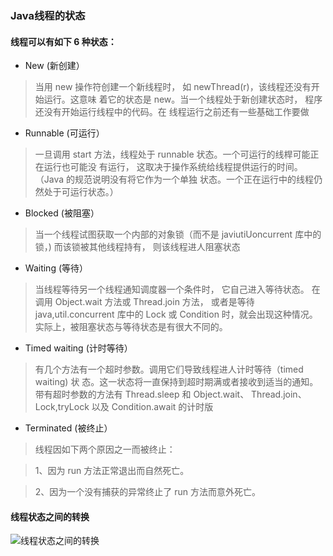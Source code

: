 

### Java线程的状态

#### 线程可以有如下 6 种状态：

- New (新创建）

> 当用 new 操作符创建一个新线程时， 如 newThread(r)，该线程还没有开始运行。这意味
着它的状态是 new。当一个线程处于新创建状态时， 程序还没有开始运行线程中的代码。在
线程运行之前还有一些基础工作要做

- Runnable (可运行）

> 一旦调用 start 方法，线程处于 runnable 状态。一个可运行的线桿可能正在运行也可能没
有运行， 这取决于操作系统给线程提供运行的时间。（Java 的规范说明没有将它作为一个单独
状态。一个正在运行中的线程仍然处于可运行状态。）

- Blocked (被阻塞）

> 当一个线程试图获取一个内部的对象锁（而不是 javiutiUoncurrent 库中的锁，) 而该锁被其他线程持有， 则该线程进人阻塞状态

- Waiting (等待）

> 当线程等待另一个线程通知调度器一个条件时， 它自己进入等待状态。 在调用 Object.wait 方法或 Thread.join 方法， 或者是等待 java,util.concurrent 库中的 Lock 或 Condition 时，就会出现这种情况。实际上，被阻塞状态与等待状态是有很大不同的。

- Timed waiting (计时等待）

> 有几个方法有一个超时参数。调用它们导致线程进人计时等待（timed waiting) 状
态。这一状态将一直保持到超时期满或者接收到适当的通知。带有超时参数的方法有
Thread.sleep 和 Object.wait、 Thread.join、 Lock,tryLock 以及 Condition.await 的计时版

- Terminated (被终止）

> 线程因如下两个原因之一而被终止：

> 1、因为 run 方法正常退出而自然死亡。

> 2、因为一个没有捕获的异常终止了 run 方法而意外死亡。


#### 线程状态之间的转换


![线程状态之间的转换](https://github.com/vimx86/interview/blob/master/images/base/%E7%BA%BF%E7%A8%8B%E7%8A%B6%E6%80%81%E4%B9%8B%E9%97%B4%E7%9A%84%E8%BD%AC%E6%8D%A2.png?raw=true)











